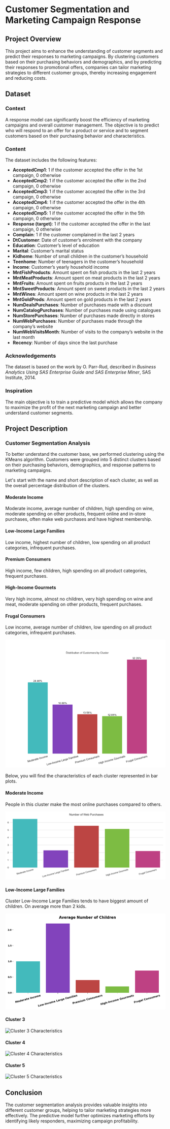 # Customer Segmentation and Marketing Campaign Response

## Project Overview

This project aims to enhance the understanding of customer segments and predict their responses to marketing campaigns. By clustering customers based on their purchasing behaviors and demographics, and by predicting their responses to promotional offers, companies can tailor marketing strategies to different customer groups, thereby increasing engagement and reducing costs.

## Dataset

### Context

A response model can significantly boost the efficiency of marketing campaigns and overall customer management. The objective is to predict who will respond to an offer for a product or service and to segment customers based on their purchasing behavior and characteristics.

### Content

The dataset includes the following features:

- **AcceptedCmp1**: 1 if the customer accepted the offer in the 1st campaign, 0 otherwise
- **AcceptedCmp2**: 1 if the customer accepted the offer in the 2nd campaign, 0 otherwise
- **AcceptedCmp3**: 1 if the customer accepted the offer in the 3rd campaign, 0 otherwise
- **AcceptedCmp4**: 1 if the customer accepted the offer in the 4th campaign, 0 otherwise
- **AcceptedCmp5**: 1 if the customer accepted the offer in the 5th campaign, 0 otherwise
- **Response (target)**: 1 if the customer accepted the offer in the last campaign, 0 otherwise
- **Complain**: 1 if the customer complained in the last 2 years
- **DtCustomer**: Date of customer’s enrolment with the company
- **Education**: Customer’s level of education
- **Marital**: Customer’s marital status
- **Kidhome**: Number of small children in the customer’s household
- **Teenhome**: Number of teenagers in the customer’s household
- **Income**: Customer’s yearly household income
- **MntFishProducts**: Amount spent on fish products in the last 2 years
- **MntMeatProducts**: Amount spent on meat products in the last 2 years
- **MntFruits**: Amount spent on fruits products in the last 2 years
- **MntSweetProducts**: Amount spent on sweet products in the last 2 years
- **MntWines**: Amount spent on wine products in the last 2 years
- **MntGoldProds**: Amount spent on gold products in the last 2 years
- **NumDealsPurchases**: Number of purchases made with a discount
- **NumCatalogPurchases**: Number of purchases made using catalogues
- **NumStorePurchases**: Number of purchases made directly in stores
- **NumWebPurchases**: Number of purchases made through the company’s website
- **NumWebVisitsMonth**: Number of visits to the company’s website in the last month
- **Recency**: Number of days since the last purchase

### Acknowledgements

The dataset is based on the work by O. Parr-Rud, described in *Business Analytics Using SAS Enterprise Guide and SAS Enterprise Miner*, SAS Institute, 2014.

### Inspiration

The main objective is to train a predictive model which allows the company to maximize the profit of the next marketing campaign and better understand customer segments.

## Project Description

### Customer Segmentation Analysis

To better understand the customer base, we performed clustering using the KMeans algorithm. Customers were grouped into 5 distinct clusters based on their purchasing behaviors, demographics, and response patterns to marketing campaigns.

Let's start with the name and short description of each cluster, as well as the overall percentage distribution of the clusters.

#### Moderate Income

Moderate income, average number of children, high spending on wine, moderate spending on other products, frequent online and in-store purchases, often make web purchases and have highest membership.

#### Low-Income Large Families

Low income, highest number of children, low spending on all product categories, infrequent purchases.

#### Premium Consumers

High income, few children, high spending on all product categories, frequent purchases.

#### High-Income Gourmets

Very high income, almost no children, very high spending on wine and meat, moderate spending on other products, frequent purchases.

#### Frugal Consumers

Low income, average number of children, low spending on all product categories, infrequent purchases.

![Clusters Distribution](Customer_Distribution_by_Cluster.png)

Below, you will find the characteristics of each cluster represented in bar plots.

#### Moderate Income

People in this cluster make the most online purchases compared to others.

![Moderate Income Web](Moderate_Income_Web_Purchases.png)

#### Low-Income Large Families

Cluster Low-Income Large Families tends to have biggest amount of children. On average more than 2 kids.

![Cluster 2 Characteristics](Number_of_Children.png)

#### Cluster 3

![Cluster 3 Characteristics](path/to/cluster3.png)

#### Cluster 4

![Cluster 4 Characteristics](path/to/cluster4.png)

#### Cluster 5

![Cluster 5 Characteristics](path/to/cluster5.png)

## Conclusion

The customer segmentation analysis provides valuable insights into different customer groups, helping to tailor marketing strategies more effectively. The predictive model further optimizes marketing efforts by identifying likely responders, maximizing campaign profitability.
